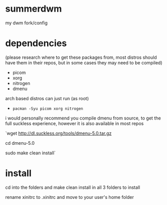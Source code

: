 # summerdwm
my dwm fork/config

# dependencies
(please research where to get these packages from, most distros should have them in their repos, but in some cases they may need to be compiled)
- picom
- xorg
- nitrogen
- dmenu

arch based distros can just run (as root)
- ``pacman -Syu picom xorg nitrogen``

i would personally recommend you compile dmenu from source, to get the full suckless experience, however it is also available in most repos

`wget http://dl.suckless.org/tools/dmenu-5.0.tar.gz

cd dmenu-5.0

sudo make clean install`

# install
cd into the folders and make clean install in all 3 folders to install

rename xinitrc to .xinitrc and move to your user's home folder
